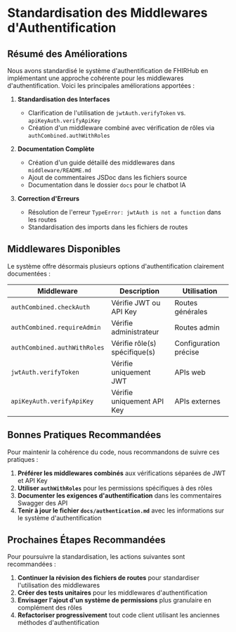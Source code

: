 # Standardisation des Middlewares d'Authentification

## Résumé des Améliorations

Nous avons standardisé le système d'authentification de FHIRHub en implémentant une approche cohérente pour les middlewares d'authentification. Voici les principales améliorations apportées :

1. **Standardisation des Interfaces**
   - Clarification de l'utilisation de `jwtAuth.verifyToken` vs. `apiKeyAuth.verifyApiKey`
   - Création d'un middleware combiné avec vérification de rôles via `authCombined.authWithRoles`

2. **Documentation Complète**
   - Création d'un guide détaillé des middlewares dans `middleware/README.md`
   - Ajout de commentaires JSDoc dans les fichiers source
   - Documentation dans le dossier `docs` pour le chatbot IA

3. **Correction d'Erreurs**
   - Résolution de l'erreur `TypeError: jwtAuth is not a function` dans les routes
   - Standardisation des imports dans les fichiers de routes

## Middlewares Disponibles

Le système offre désormais plusieurs options d'authentification clairement documentées :

| Middleware | Description | Utilisation |
|------------|-------------|-------------|
| `authCombined.checkAuth` | Vérifie JWT ou API Key | Routes générales |
| `authCombined.requireAdmin` | Vérifie administrateur | Routes admin |
| `authCombined.authWithRoles` | Vérifie rôle(s) spécifique(s) | Configuration précise |
| `jwtAuth.verifyToken` | Vérifie uniquement JWT | APIs web |
| `apiKeyAuth.verifyApiKey` | Vérifie uniquement API Key | APIs externes |

## Bonnes Pratiques Recommandées

Pour maintenir la cohérence du code, nous recommandons de suivre ces pratiques :

1. **Préférer les middlewares combinés** aux vérifications séparées de JWT et API Key
2. **Utiliser `authWithRoles`** pour les permissions spécifiques à des rôles
3. **Documenter les exigences d'authentification** dans les commentaires Swagger des API
4. **Tenir à jour le fichier `docs/authentication.md`** avec les informations sur le système d'authentification

## Prochaines Étapes Recommandées

Pour poursuivre la standardisation, les actions suivantes sont recommandées :

1. **Continuer la révision des fichiers de routes** pour standardiser l'utilisation des middlewares
2. **Créer des tests unitaires** pour les middlewares d'authentification
3. **Envisager l'ajout d'un système de permissions** plus granulaire en complément des rôles
4. **Refactoriser progressivement** tout code client utilisant les anciennes méthodes d'authentification